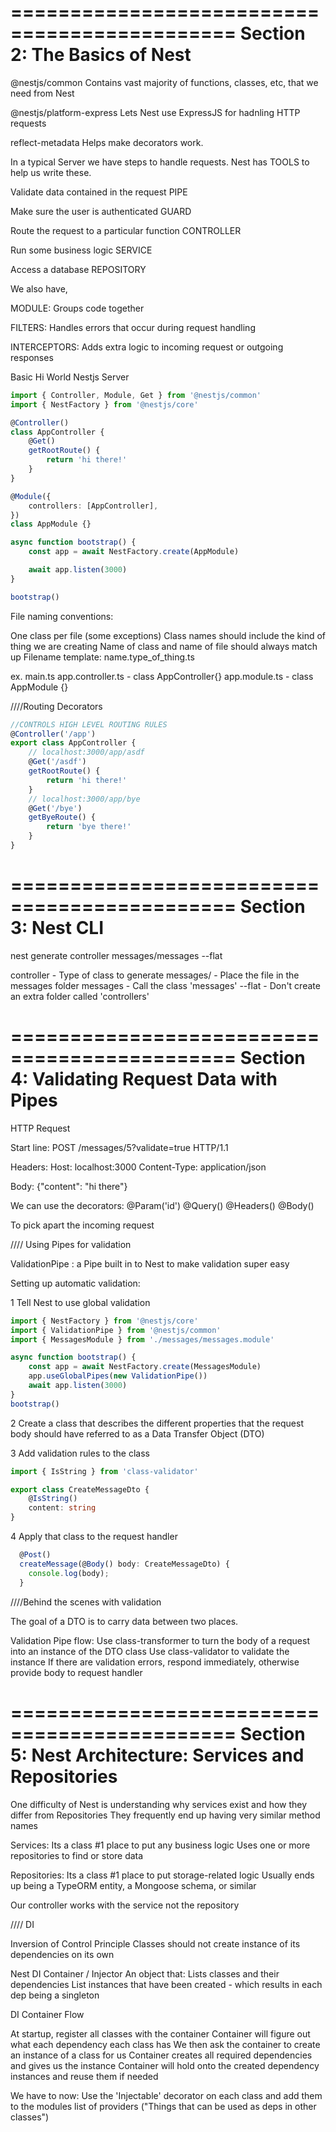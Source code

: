 =============================================
Section 2: The Basics of Nest
=============================================

@nestjs/common
Contains vast majority of functions, classes, etc, that we need from Nest

@nestjs/platform-express
Lets Nest use ExpressJS for hadnling HTTP requests

reflect-metadata
Helps make decorators work.

In a typical Server we have steps to handle requests. Nest has TOOLS to help us write these.

Validate data contained in the request
PIPE

Make sure the user is authenticated
GUARD

Route the request to a particular function
CONTROLLER

Run some business logic
SERVICE

Access a database
REPOSITORY

We also have,

MODULE: Groups code together

FILTERS: Handles errors that occur during request handling

INTERCEPTORS: Adds extra logic to incoming request or outgoing responses

Basic Hi World Nestjs Server

```ts
import { Controller, Module, Get } from '@nestjs/common'
import { NestFactory } from '@nestjs/core'

@Controller()
class AppController {
	@Get()
	getRootRoute() {
		return 'hi there!'
	}
}

@Module({
	controllers: [AppController],
})
class AppModule {}

async function bootstrap() {
	const app = await NestFactory.create(AppModule)

	await app.listen(3000)
}

bootstrap()
```

File naming conventions:

One class per file (some exceptions)
Class names should include the kind of thing we are creating
Name of class and name of file should always match up
Filename template: name.type_of_thing.ts

ex.
main.ts
app.controller.ts - class AppController{}
app.module.ts - class AppModule {}

////Routing Decorators

```ts
//CONTROLS HIGH LEVEL ROUTING RULES
@Controller('/app')
export class AppController {
	// localhost:3000/app/asdf
	@Get('/asdf')
	getRootRoute() {
		return 'hi there!'
	}
	// localhost:3000/app/bye
	@Get('/bye')
	getByeRoute() {
		return 'bye there!'
	}
}
```

=============================================
Section 3: Nest CLI
=============================================

nest generate controller messages/messages --flat

controller - Type of class to generate
messages/ - Place the file in the messages folder
messages - Call the class 'messages'
--flat - Don't create an extra folder called 'controllers'

=============================================
Section 4: Validating Request Data with Pipes
=============================================

HTTP Request

Start line:
POST /messages/5?validate=true HTTP/1.1

Headers:
Host: localhost:3000
Content-Type: application/json

Body:
{"content": "hi there"}

We can use the decorators:
@Param('id')
@Query()
@Headers()
@Body()

To pick apart the incoming request

//// Using Pipes for validation

ValidationPipe : a Pipe built in to Nest to make validation super easy

Setting up automatic validation:

1 Tell Nest to use global validation

```ts
import { NestFactory } from '@nestjs/core'
import { ValidationPipe } from '@nestjs/common'
import { MessagesModule } from './messages/messages.module'

async function bootstrap() {
	const app = await NestFactory.create(MessagesModule)
	app.useGlobalPipes(new ValidationPipe())
	await app.listen(3000)
}
bootstrap()
```

2 Create a class that describes the different properties that the request body should have referred to as a Data Transfer Object (DTO)

3 Add validation rules to the class

```ts
import { IsString } from 'class-validator'

export class CreateMessageDto {
	@IsString()
	content: string
}
```

4 Apply that class to the request handler

```ts
  @Post()
  createMessage(@Body() body: CreateMessageDto) {
    console.log(body);
  }
```

////Behind the scenes with validation

The goal of a DTO is to carry data between two places.

Validation Pipe flow:
Use class-transformer to turn the body of a request into an instance of the DTO class
Use class-validator to validate the instance
If there are validation errors, respond immediately, otherwise provide body to request handler

=============================================
Section 5: Nest Architecture: Services and Repositories
=============================================

One difficulty of Nest is understanding why services exist and how they differ from Repositories
They frequently end up having very similar method names

Services:
Its a class
#1 place to put any business logic
Uses one or more repositories to find or store data

Repositories:
Its a class
#1 place to put storage-related logic
Usually ends up being a TypeORM entity, a Mongoose schema, or similar

Our controller works with the service not the repository

//// DI

Inversion of Control Principle
Classes should not create instance of its dependencies on its own

Nest DI Container / Injector
An object that:
Lists classes and their dependencies
List instances that have been created - which results in each dep being a singleton

DI Container Flow

At startup, register all classes with the container
Container will figure out what each dependency each class has
We then ask the container to create an instance of a class for us
Container creates all required dependencies and gives us the instance
Container will hold onto the created dependency instances and reuse them if needed

We have to now:
Use the 'Injectable' decorator on each class and add them to the modules list of providers ("Things that can be used as deps in other classes")

